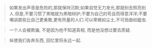 
>如果发出声音是危险的,那就保持沉默;如果自觉无力发光,那就别去照亮别人.但是,不要习惯了黑暗就为黑暗辩护;不要为自己的苟且而得意洋洋;不要嘲讽那些比自己更勇敢,更有热量的人们.可以卑微如尘土,不可扭曲如蛆虫.

>一个人会被欺骗, 不是因为他不知道真相, 而是他没想过要去质疑. 

>纵使我们各奔东西, 回忆里将永远一起. 

